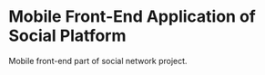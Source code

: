 Mobile Front-End Application of Social Platform
===============================================

Mobile front-end part of social network project.
